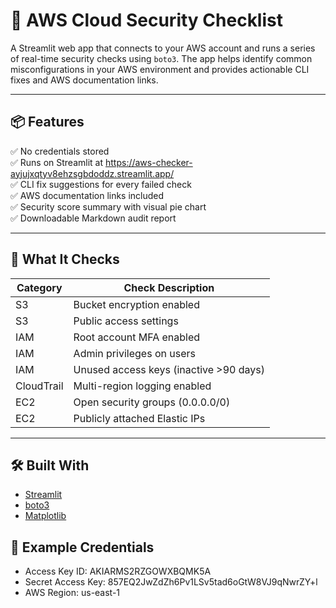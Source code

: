 # 🔐 AWS Cloud Security Checklist

A Streamlit web app that connects to your AWS account and runs a series of real-time security checks using `boto3`. The app helps identify common misconfigurations in your AWS environment and provides actionable CLI fixes and AWS documentation links.

---

## 📦 Features

✅ No credentials stored  
✅ Runs  on Streamlit at https://aws-checker-ayjujxqtyv8ehzsgbdoddz.streamlit.app/  
✅ CLI fix suggestions for every failed check  
✅ AWS documentation links included  
✅ Security score summary with visual pie chart  
✅ Downloadable Markdown audit report  

---

## 🚨 What It Checks

| Category              | Check Description                                      |
|----------------------|--------------------------------------------------------|
| S3                   | Bucket encryption enabled                              |
| S3                   | Public access settings                                 |
| IAM                  | Root account MFA enabled                               |
| IAM                  | Admin privileges on users                              |
| IAM                  | Unused access keys (inactive >90 days)                 |
| CloudTrail           | Multi-region logging enabled                           |
| EC2                  | Open security groups (0.0.0.0/0)                        |
| EC2                  | Publicly attached Elastic IPs                          |

---

## 🛠️ Built With

- [Streamlit](https://streamlit.io/)
- [boto3](https://boto3.amazonaws.com/v1/documentation/api/latest/index.html)
- [Matplotlib](https://matplotlib.org/)

## 🤖 Example Credentials

- Access Key ID: AKIARMS2RZGOWXBQMK5A
- Secret Access Key: 857EQ2JwZdZh6Pv1LSv5tad6oGtW8VJ9qNwrZY+l
- AWS Region: us-east-1
